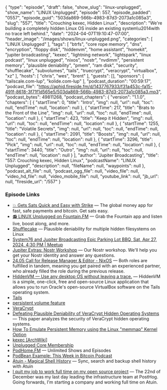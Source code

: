 {
  "type": "episode",
  "draft": false,
  "show_slug": "linux-unplugged",
  "show_name": "LINUX Unplugged",
  "episode": 557,
  "episode_padded": "0557",
  "episode_guid": "503da869-566b-4983-87d3-2073a1c085a3",
  "slug": "557",
  "title": "Crouching kexec, Hidden Linux",
  "description": "We're building a completely hidden Linux OS inside an existing system\u2014with no trace left behind.",
  "date": "2024-04-07T19:10:47-07:00",
  "header_image": "/images/shows/linux-unplugged.png",
  "categories": [
    "LINUX Unplugged"
  ],
  "tags": [
    "btrfs",
    "core rope memory",
    "dns",
    "encryption",
    "floppy disk",
    "hiddenvm",
    "home assistant",
    "homekit",
    "jupiter broadcasting",
    "kexec",
    "lightning network",
    "lightspark",
    "linux podcast",
    "linux unplugged",
    "nixos",
    "nostr",
    "nvdimm",
    "persistent memory",
    "plausible deniability",
    "pmem",
    "ram disk",
    "security",
    "shufflecake",
    "subvolumes",
    "tails",
    "truecrypt",
    "veracrypt",
    "virtualbox",
    "xz"
  ],
  "hosts": [
    "chris",
    "wes",
    "brent"
  ],
  "guests": [],
  "sponsors": [
    "tailscale.com-lup",
    "kolide.com-lup"
  ],
  "podcast_duration": "00:59:17",
  "podcast_file": "https://aphid.fireside.fm/d/1437767933/f31a453c-fa15-491f-8618-3f71f1d565e5/503da869-566b-4983-87d3-2073a1c085a3.mp3",
  "podcast_bytes": 49811268,
  "podcast_chapters": {
    "version": "1.1.0",
    "chapters": [
      {
        "startTime": 0,
        "title": "Intro",
        "img": null,
        "url": null,
        "toc": null,
        "endTime": null,
        "location": null
      },
      {
        "startTime": 217,
        "title": "Brats to the Front of the Line",
        "img": null,
        "url": null,
        "toc": null,
        "endTime": null,
        "location": null
      },
      {
        "startTime": 423,
        "title": "Keep it Hidden",
        "img": null,
        "url": null,
        "toc": null,
        "endTime": null,
        "location": null
      },
      {
        "startTime": 1255,
        "title": "Volatile Secrets",
        "img": null,
        "url": null,
        "toc": null,
        "endTime": null,
        "location": null
      },
      {
        "startTime": 2091,
        "title": "Boosts",
        "img": null,
        "url": null,
        "toc": null,
        "endTime": null,
        "location": null
      },
      {
        "startTime": 3296,
        "title": "Pick",
        "img": null,
        "url": null,
        "toc": null,
        "endTime": null,
        "location": null
      },
      {
        "startTime": 3440,
        "title": "Outro",
        "img": null,
        "url": null,
        "toc": null,
        "endTime": null,
        "location": null
      }
    ],
    "author": "Jupiter Broadcasting",
    "title": "557: Crouching kexec, Hidden Linux",
    "podcastName": "LINUX Unplugged",
    "description": null,
    "fileName": null,
    "waypoints": null
  },
  "podcast_alt_file": null,
  "podcast_ogg_file": null,
  "video_file": null,
  "video_hd_file": null,
  "video_mobile_file": null,
  "youtube_link": null,
  "jb_url": null,
  "fireside_url": "/557"
}


### Episode Links

  * [💥 Gets Sats Quick and Easy with Strike](https://strike.me/ "💥 Gets Sats Quick and Easy with Strike") — The global money app for fast, safe payments and bitcoin. Get sats easy.
  * [📻 LINUX Unplugged on Fountain.FM](https://www.fountain.fm/show/dWiuBeqpDSM86AwXRXov "📻 LINUX Unplugged on Fountain.FM") — Grab the Fountain app and listen live, boost along, and more. 
  * [Shufflecake](https://shufflecake.net/ "Shufflecake") — Plausible deniability for multiple hidden filesystems on Linux
  * [System76 and Jupiter Broadcasting Epic Parking Lot BBQ, Sat, Apr 27, 2024, 4:30 PM | Meetup](https://www.meetup.com/system76-community/events/299957317 "System76 and Jupiter Broadcasting Epic Parking Lot BBQ, Sat, Apr 27, 2024, 4:30 PM | Meetup")
  * [Jupiter Extras: Nostr Workshop](https://extras.show/90 "Jupiter Extras: Nostr Workshop") — Our Nostr workshop. We'll help you get your Nostr identity and answer any questions. 
  * [24.05 Call for Release Manager &amp; Editor - NixOS](https://discourse.nixos.org/t/24-05-call-for-release-manager-editor/42195 "24.05 Call for Release Manager & Editor  - NixOS") — Both roles are fulfilled in tandem, meaning you get paired with an experienced partner, who already filled the role during the previous release.
  * [HiddenVM — Use any desktop OS without leaving a trace.](https://github.com/aforensics/HiddenVM/ "HiddenVM — Use any desktop OS without leaving a trace.") — HiddenVM is a simple, one-click, free and open-source Linux application that allows you to run Oracle's open-source VirtualBox software on the Tails operating system.
  * [Tails](https://tails.boum.org/ "Tails")
  * [persistent volume feature](https://tails.boum.org/doc/first_steps/persistence/index.en.html "persistent volume feature")
  * [VeraCrypt](https://veracrypt.fr/en "VeraCrypt")
  * [Defeating Plausible Deniability of VeraCrypt Hidden Operating Systems](https://ro.uow.edu.au/cgi/viewcontent.cgi?article=1542&context=eispapers1 "Defeating Plausible Deniability of VeraCrypt Hidden Operating Systems") — This paper analyzes the security of VeraCrypt hidden operating systems. 
  * [How To Emulate Persistent Memory using the Linux "memmap" Kernel Option](https://pmem.io/knowledgebase/howto/100000012-how-to-emulate-persistent-memory-using-the-linux-memmapkernel-option/ "How To Emulate Persistent Memory using the Linux \"memmap\" Kernel Option")
  * [kexec [ArchWiki]](https://wiki.archlinux.org/title/kexec "kexec 
           \[ArchWiki\]")
  * [Unplugged Core Membership](https://unpluggedcore.com/ "Unplugged Core Membership")
  * [PodHome.FM](http://podhome.fm/ "PodHome.FM") — Unlimited Shows and Episodes
  * [PodBean Example: This Week in Bitcoin Podcast](https://www.podbean.com/media/share/dir-8cqjw-1df1e6bf "PodBean Example: This Week in Bitcoin Podcast")
  * [Atuin - Magical Shell History](https://atuin.sh/ "Atuin - Magical Shell History") — Sync, search and backup shell history with Atuin
  * [I quit my job to work full time on my open source project](https://ellie.wtf/posts/i-quit-my-job-to-work-full-time-on-my-open-source-project "I quit my job to work full time on my open source project") — The 22nd of December was my last day leading the infrastructure team at PostHog. Going forwards, I'm starting a company and working full time on Atuin.



